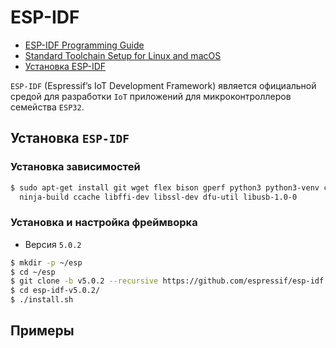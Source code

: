 # ESP-IDF

 - [ESP-IDF Programming Guide](https://docs.espressif.com/projects/esp-idf/en/v5.0.2/esp32s3/index.html)
 - [Standard Toolchain Setup for Linux and macOS](https://docs.espressif.com/projects/esp-idf/en/v5.0.2/esp32s3/get-started/linux-macos-setup.html)
 - [Установка ESP-IDF](https://docs.jethome.ru/ru/controllers/mcu/howto/espidf/install.html#esp-idf)

`ESP-IDF` (Espressif’s IoT Development Framework) является официальной средой для разработки `IoT` приложений для микроконтроллеров семейства `ESP32`.

##  Установка `ESP-IDF`

### Установка зависимостей

```bash
$ sudo apt-get install git wget flex bison gperf python3 python3-venv cmake \
  ninja-build ccache libffi-dev libssl-dev dfu-util libusb-1.0-0
```
### Установка и настройка фреймворка
- Версия `5.0.2`

```bash
$ mkdir -p ~/esp
$ cd ~/esp
$ git clone -b v5.0.2 --recursive https://github.com/espressif/esp-idf.git esp-idf-v5.0.2
$ cd esp-idf-v5.0.2/
$ ./install.sh
```

## Примеры
